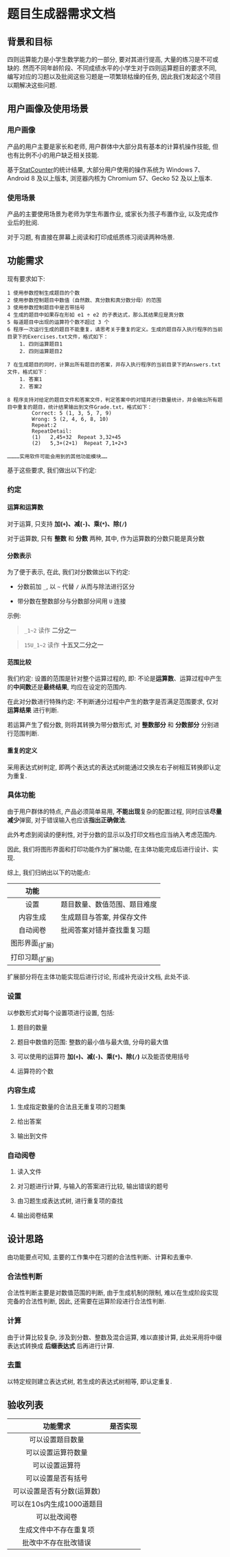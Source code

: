 # 题目生成器需求文档

## 背景和目标

四则运算能力是小学生数学能力的一部分, 要对其进行提高, 大量的练习是不可或缺的. 然而不同年龄阶段、不同成绩水平的小学生对于四则运算题目的要求不同, 编写对应的习题以及批阅这些习题是一项繁琐枯燥的任务, 因此我们发起这个项目以期解决这些问题.

## 用户画像及使用场景

### 用户画像

产品的用户主要是家长和老师, 用户群体中大部分具有基本的计算机操作技能, 但也有比例不小的用户缺乏相关技能.

基于<a href="http://gsa.statcounter.com/">StatCounter</a>的统计结果, 大部分用户使用的操作系统为 Windows 7、Android 8 及以上版本, 浏览器内核为 Chromium 57、Gecko 52 及以上版本.

### 使用场景

产品的主要使用场景为老师为学生布置作业, 或家长为孩子布置作业, 以及完成作业后的批阅.

对于习题, 有直接在屏幕上阅读和打印成纸质练习阅读两种场景.

## 功能需求

现有要求如下: 

```
1 使用参数控制生成题目的个数
2 使用参数控制题目中数值（自然数、真分数和真分数分母）的范围
3 使用参数控制题目中是否带括号
4 生成的题目中如果存在形如 e1 ÷ e2 的子表达式，那么其结果应是真分数
5 每道题目中出现的运算符个数不超过 3 个
6 程序一次运行生成的题目不能重复，请思考关于重复的定义。生成的题目存入执行程序的当前目录下的Exercises.txt文件，格式如下：
    1. 四则运算题目1
    2. 四则运算题目2

7 在生成题目的同时，计算出所有题目的答案，并存入执行程序的当前目录下的Answers.txt文件，格式如下：
    1. 答案1
    2. 答案2

8 程序支持对给定的题目文件和答案文件，判定答案中的对错并进行数量统计，并会输出所有题目中重复的题目，统计结果输出到文件Grade.txt，格式如下：
        Correct: 5 (1, 3, 5, 7, 9)
        Wrong: 5 (2, 4, 6, 8, 10)
        Repeat:2
        RepeatDetail:
        (1)   2,45+32  Repeat 3,32+45                   
        (2)   5,3+(2+1)  Repeat 7,1+2+3

…………实用软件可能会用到的其他功能模块……
```

基于这些要求, 我们做出以下约定: 

### 约定

#### 运算和运算数

对于运算, 只支持 **加(`+`)、减(`-`)、乘(`*`)、除(`/`)**

对于运算数, 只有 **整数** 和 **分数** 两种, 其中, 作为运算数的分数只能是真分数

#### 分数表示

为了便于表示, 在此, 我们对分数做出以下约定:

+ 分数前加 `_`, 以 `~` 代替 `/` 从而与除法进行区分

+ 带分数在整数部分与分数部分间用 `U` 连接

示例:

> `_1~2` 读作 **二分之一**

> `15U_1~2` 读作 **十五又二分之一**

#### 范围比较

我们约定: 设置的范围是针对整个运算过程的, 即: 不论是**运算数**、运算过程中产生的**中间数**还是**最终结果**, 均应在设定的范围内.

在此对分数进行特殊约定: 不判断通分过程中产生的数字是否满足范围要求, 仅对 **运算结果** 进行判断.

若运算产生了假分数, 则将其转换为带分数形式, 对 **整数部分** 和 **分数部分** 分别进行范围判断.

#### 重复的定义

采用表达式树判定, 即两个表达式的表达式树能通过交换左右子树相互转换即认定为重复.

### 具体功能

由于用户群体的特点, 产品必须简单易用, **不能出现**复杂的配置过程, 同时应该**尽量减少**弹窗, 对于错误输入也应该**指出正确做法**.

此外考虑到阅读的便利性, 对于分数的显示以及打印文档也应当纳入考虑范围内.

因此, 我们将图形界面和打印功能作为扩展功能, 在主体功能完成后进行设计、实现.

综上, 我们归纳出以下的功能点:

| 功能 | |
| :--: | :-- |
| 设置 | 题目数量、数值范围、题目难度 |
| 内容生成 | 生成题目与答案, 并保存文件 |
| 自动阅卷 | 批阅答案对错并查找重复习题 |
| 图形界面<sub>(扩展)</sub> | |
| 打印习题<sub>(扩展)</sub> | |

扩展部分将在主体功能实现后进行讨论, 形成补充设计文档, 此处不谈.

### 设置

以参数形式对每个设置项进行设置, 包括:

1. 题目的数量

2. 题目中数值的范围: 整数的最小值与最大值, 分母的最大值

3. 可以使用的运算符 **加(`+`)、减(`-`)、乘(`*`)、除(`/`)** 以及能否使用括号

4. 运算符的个数

### 内容生成

1. 生成指定数量的合法且无重复项的习题集

2. 给出答案

3. 输出到文件

### 自动阅卷

1. 读入文件

2. 对习题进行计算, 与输入的答案进行比较, 输出错误的题号

3. 由习题生成表达式树, 进行重复项的查找

4. 输出阅卷结果

## 设计思路

由功能要点可知, 主要的工作集中在习题的合法性判断、计算和去重中.

### 合法性判断

合法性判断主要是对数值范围的判断, 由于生成机制的限制, 难以在生成阶段实现完备的合法性判断, 因此, 还需要在运算阶段进行合法性判断.

### 计算

由于计算比较复杂, 涉及到分数、整数及混合运算, 难以直接计算, 此处采用将中缀表达式转换成 **后缀表达式** 后再进行计算.

### 去重

以特定规则建立表达式树, 若生成的表达式树相等, 即认定重复.

## 验收列表

| 功能需求 | 是否实现 |
| :--: | :-- |
| 可以设置题目数量 | |
| 可以设置运算符数量 | |
| 可以设置运算符 | |
| 可以设置是否有括号 | |
| 可以设置是否有分数(运算数) | |
| 可以在10s内生成1000道题目 | |
| 可以批改阅卷 | |
| 生成文件中不存在重复项 | |
| 批改中不存在批改错误 | |